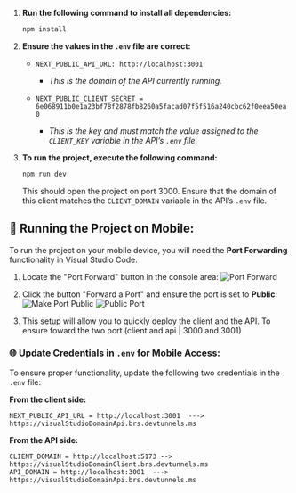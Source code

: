 1. **Run the following command to install all dependencies:**
   ```bash
   npm install
   ```

2. **Ensure the values in the `.env` file are correct:**

   - `NEXT_PUBLIC_API_URL: http://localhost:3001` 
     - *This is the domain of the API currently running.*
   
   - `NEXT_PUBLIC_CLIENT_SECRET = 6e068911b0e1a23bf78f2878fb8260a5facad07f5f516a240cbc62f0eea50ea0`
     - *This is the key and must match the value assigned to the `CLIENT_KEY` variable in the API’s `.env` file.*

3. **To run the project, execute the following command:**
   ```bash
   npm run dev
   ```
   This should open the project on port 3000. Ensure that the domain of this client matches the `CLIENT_DOMAIN` variable in the API’s `.env` file.

## 📱 Running the Project on Mobile:

To run the project on your mobile device, you will need the **Port Forwarding** functionality in Visual Studio Code.

1. Locate the "Port Forward" button in the console area:
   ![Port Forward](https://github.com/user-attachments/assets/d118f7cd-65b8-4d3c-83c6-d80795edf50e)

2. Click the button "Forward a Port" and ensure the port is set to **Public**:
   ![Make Port Public](https://github.com/user-attachments/assets/1473cc31-05da-4c7c-be8f-5a686dc7cd64)
   ![Public Port](https://github.com/user-attachments/assets/adb63f21-ef90-43db-bd38-a04c34511ba7)

3. This setup will allow you to quickly deploy the client and the API.
To ensure foward the two port (client and api | 3000 and 3001)

### 🌐 Update Credentials in `.env` for Mobile Access:
To ensure proper functionality, update the following two credentials in the `.env` file:

**From the client side:**

```env
NEXT_PUBLIC_API_URL = http://localhost:3001  ---> https://visualStudioDomainApi.brs.devtunnels.ms
```

**From the API side:**

```env
CLIENT_DOMAIN = http://localhost:5173 --> https://visualStudioDomainClient.brs.devtunnels.ms
API_DOMAIN = http://localhost:3001  ---> https://visualStudioDomainApi.brs.devtunnels.ms
```
